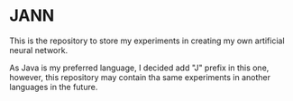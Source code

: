 # JANN

This is the repository to store my experiments in creating my own artificial neural network.

As Java is my preferred language, I decided add "J" prefix in this one, however, this repository may contain tha same experiments in another languages in the future.